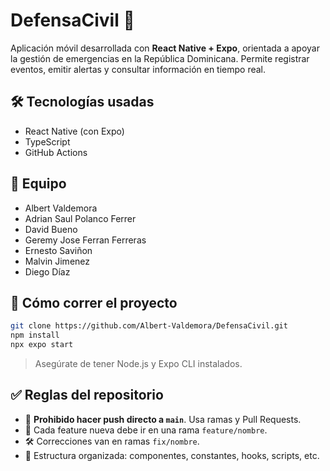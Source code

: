 # DefensaCivil 🚨

Aplicación móvil desarrollada con **React Native + Expo**, orientada a apoyar la gestión de emergencias en la República Dominicana. Permite registrar eventos, emitir alertas y consultar información en tiempo real.

## 🛠 Tecnologías usadas

- React Native (con Expo)
- TypeScript
- GitHub Actions

## 👥 Equipo

- Albert Valdemora 
- Adrian Saul Polanco Ferrer
- David Bueno
- Geremy Jose Ferran Ferreras
- Ernesto Saviñon
- Malvin Jimenez
- Diego Díaz

## 🧪 Cómo correr el proyecto

```bash
git clone https://github.com/Albert-Valdemora/DefensaCivil.git
npm install
npx expo start
```

> Asegúrate de tener Node.js y Expo CLI instalados.

## ✅ Reglas del repositorio

- 🚫 **Prohibido hacer push directo a `main`**. Usa ramas y Pull Requests.
- 🧪 Cada feature nueva debe ir en una rama `feature/nombre`.
- 🛠 Correcciones van en ramas `fix/nombre`.
- 📂 Estructura organizada: componentes, constantes, hooks, scripts, etc.
